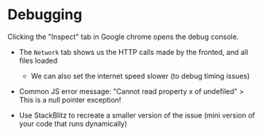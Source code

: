 # Debugging


Clicking the "Inspect" tab in Google chrome opens the debug console.
- The `Network` tab shows us the HTTP calls made by the fronted, and all files loaded
  - We can also set the internet speed slower (to debug timing issues)
- Common JS error message: "Cannot read property x of undefiled" > This is a null pointer exception!

- Use StackBlitz to recreate a smaller version of the issue (mini version of your code that runs dynamically)
